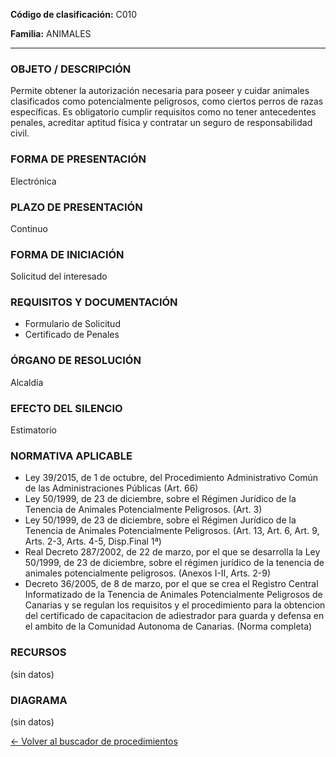 
**Código de clasificación:** C010

**Familia:** ANIMALES

---

### OBJETO / DESCRIPCIÓN

Permite obtener la autorización necesaria para poseer y cuidar animales clasificados como potencialmente peligrosos, como ciertos perros de razas específicas. Es obligatorio cumplir requisitos como no tener antecedentes penales, acreditar aptitud física y contratar un seguro de responsabilidad civil.

### FORMA DE PRESENTACIÓN

Electrónica

### PLAZO DE PRESENTACIÓN

Continuo

### FORMA DE INICIACIÓN

Solicitud del interesado

### REQUISITOS Y DOCUMENTACIÓN

- Formulario de Solicitud
- Certificado de Penales

### ÓRGANO DE RESOLUCIÓN

Alcaldía

### EFECTO DEL SILENCIO

Estimatorio

### NORMATIVA APLICABLE

- Ley 39/2015, de 1 de octubre, del Procedimiento Administrativo Común de las Administraciones Públicas (Art. 66)
- Ley 50/1999, de 23 de diciembre, sobre el Régimen Jurídico de la Tenencia de Animales Potencialmente Peligrosos. (Art. 3)
- Ley 50/1999, de 23 de diciembre, sobre el Régimen Jurídico de la Tenencia de Animales Potencialmente Peligrosos. (Art. 13, Art. 6, Art. 9, Arts. 2-3, Arts. 4-5, Disp.Final 1ª)
- Real Decreto 287/2002, de 22 de marzo, por el que se desarrolla la Ley 50/1999, de 23 de diciembre, sobre el régimen jurídico de la tenencia de animales potencialmente peligrosos. (Anexos I-II, Arts. 2-9)
- Decreto 36/2005, de 8 de marzo, por el que se crea el Registro Central Informatizado de la Tenencia de Animales Potencialmente Peligrosos de Canarias y se regulan los requisitos y el procedimiento para la obtencion del certificado de capacitacion de adiestrador para guarda y defensa en el ambito de la Comunidad Autonoma de Canarias. (Norma completa)

### RECURSOS

(sin datos)

### DIAGRAMA

(sin datos)

[← Volver al buscador de procedimientos](../buscador.md)